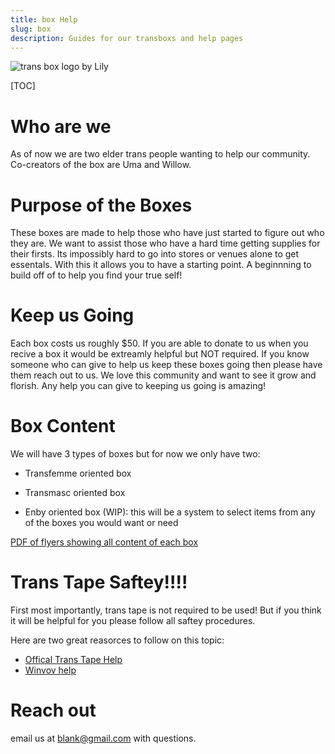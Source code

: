 ```yaml
---
title: box Help
slug: box
description: Guides for our transboxs and help pages
---
```

<img alt="trans box logo by Lily" src="/theme/images/box_logo.png">

<pdf >

[TOC]


# Who are we

As of now we are two elder trans people wanting to help our community. Co-creators of the box are Uma and Willow.

# Purpose of the Boxes

These boxes are made to help those who have just started to figure out who they are. We want to assist those who have a hard time getting supplies for their firsts. Its impossibly hard to go into stores or venues alone to get essentals. With this it allows you to have a starting point. A beginnning to build off of to help you find your true self! 

# Keep us Going

Each box costs us roughly $50. If you are able to donate to us when you recive a box it would be extreamly helpful but NOT required. If you know someone who can give to help us keep these boxes going then please have them reach out to us. We love this community and want to see it grow and florish. Any help you can give to keeping us going is amazing! 

# Box Content

We will have 3 types of boxes but for now we only have two:

 - Transfemme oriented box

 - Transmasc oriented box

 - Enby oriented box (WIP): this will be a system to select items from any of the boxes you would want or need

[PDF of flyers showing all content of each box][box-flyer]

# Trans Tape Saftey!!!!
First most importantly, trans tape is not required to be used! But if you think it will be helpful for you please follow all saftey procedures. 

Here are two great reasorces to follow on this topic: 

 - [Offical Trans Tape Help][1]
 - [Winvov help][2]

[1]: https://transtape.life/pages/education
[2]: https://wivov.com/transtape-manual/
[box-flyer]: /theme/pdf/box_lists.pdf
# Reach out 
email us at blank@gmail.com with questions. 